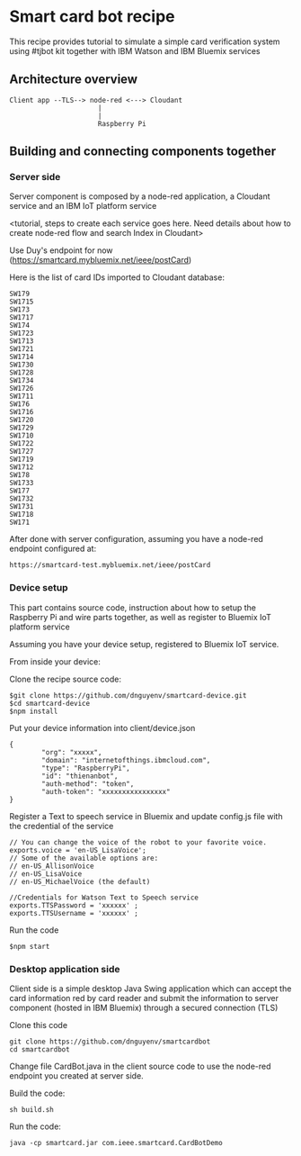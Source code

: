 # Smart card bot recipe

This recipe provides tutorial to simulate a simple card verification system using #tjbot kit together with IBM Watson and IBM Bluemix services

## Architecture overview

<Need some diagram here to describe the architecture>

```
Client app --TLS--> node-red <---> Cloudant
                      |
                      |
                      Raspberry Pi
```

## Building and connecting components together

### Server side

Server component is composed by a node-red application, a Cloudant service and an IBM IoT platform service

<tutorial, steps to create each service goes here. Need details about how to create node-red flow and search Index in Cloudant>

Use Duy's endpoint for now (https://smartcard.mybluemix.net/ieee/postCard)

Here is the list of card IDs imported to Cloudant database:

```
SW179
SW1715
SW173
SW1717
SW174
SW1723
SW1713
SW1721
SW1714
SW1730
SW1728
SW1734
SW1726
SW1711
SW176
SW1716
SW1720
SW1729
SW1710
SW1722
SW1727
SW1719
SW1712
SW178
SW1733
SW177
SW1732
SW1731
SW1718
SW171
```

After done with server configuration, assuming you have a node-red endpoint configured at:

`https://smartcard-test.mybluemix.net/ieee/postCard`

### Device setup

This part contains source code, instruction about how to setup the Raspberry Pi and wire parts together, as well as register to Bluemix IoT platform service

Assuming you have your device setup, registered to Bluemix IoT service.

From inside your device:

Clone the recipe source code:

```
$git clone https://github.com/dnguyenv/smartcard-device.git
$cd smartcard-device
$npm install
```
Put your device information into client/device.json

```
{
        "org": "xxxxx",
        "domain": "internetofthings.ibmcloud.com",
        "type": "RaspberryPi",
        "id": "thienanbot",
        "auth-method": "token",
        "auth-token": "xxxxxxxxxxxxxxxx"
}
```

Register a Text to speech service in Bluemix and update config.js file with the credential of the service

```
// You can change the voice of the robot to your favorite voice.
exports.voice = 'en-US_LisaVoice';
// Some of the available options are:
// en-US_AllisonVoice
// en-US_LisaVoice
// en-US_MichaelVoice (the default)

//Credentials for Watson Text to Speech service
exports.TTSPassword = 'xxxxxx' ;
exports.TTSUsername = 'xxxxxx' ;

```

Run the code

```
$npm start
```

### Desktop application side

Client side is a simple desktop Java Swing application which can accept the card information red by card reader and submit the information to server component (hosted in IBM Bluemix) through a secured connection (TLS)

Clone this code

```
git clone https://github.com/dnguyenv/smartcardbot
cd smartcardbot
```

Change file CardBot.java in the client source code to use the node-red endpoint you created at server side.

Build the code:

```
sh build.sh
```

Run the code:

```
java -cp smartcard.jar com.ieee.smartcard.CardBotDemo
```
